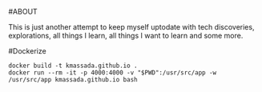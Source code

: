 #ABOUT

This is just another attempt to keep myself uptodate with tech discoveries, explorations, all things I learn, all things I want to learn and some more.

#Dockerize
```
docker build -t kmassada.github.io .
docker run --rm -it -p 4000:4000 -v "$PWD":/usr/src/app -w /usr/src/app kmassada.github.io bash
```
